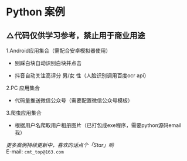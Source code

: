 Python 案例<br>
========




△代码仅供学习参考，禁止用于商业用途<br>
-



1.Android应用集合（需配合安卓模拟器使用）<br>

- 别踩白块自动识别白块并点击<br>

- 抖音自动关注高评分 男/女 性（人脸识别调用百度ocr api）<br>

2.PC 应用集合<br>

- 代码量推送微信公众号（需要配置微信公众号模板）<br>

3.爬虫应用集合<br>
- 根据用户名爬取用户相册图片（已打包成exe程序，需要python源码email我）<br>


 _更多案例持续更新中，喜欢的话点个「Star」哟_<br>
E-mail: `cmt_top@163.com`

